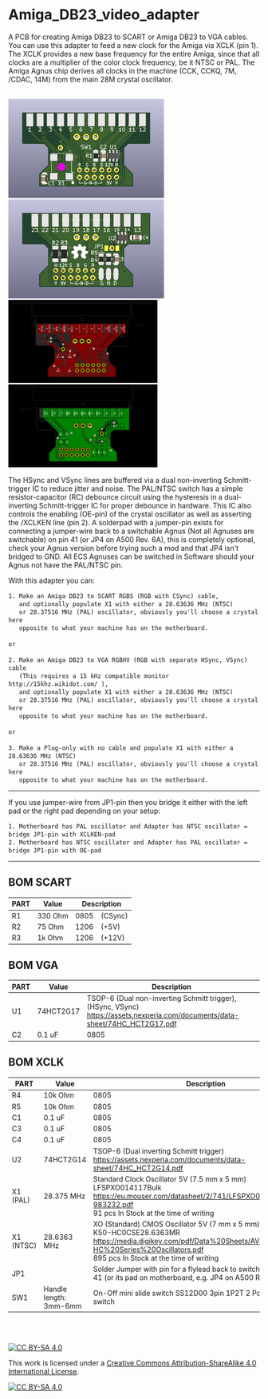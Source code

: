 # Amiga_DB23_video_adapter
A PCB for creating Amiga DB23 to SCART or Amiga DB23 to VGA cables. You can use this adapter to feed a new clock for the Amiga via XCLK (pin 1).
The XCLK provides a new base frequency for the entire Amiga, since that all clocks are a multiplier of the color clock frequency, be it NTSC or PAL.
The Amiga Agnus chip derives all clocks in the machine (CCK, CCKQ, 7M, /CDAC, 14M) from the main 28M crystal oscillator.

<br />

<a href="images/Amiga_DB23_video_adapter_rev1a_pic1.png">
<img src="images/Amiga_DB23_video_adapter_rev1a_pic1.png" width="312" height="198">
</a>
<a href="images/Amiga_DB23_video_adapter_rev1a_pic2.png">
<img src="images/Amiga_DB23_video_adapter_rev1a_pic2.png" width="312" height="198">
</a>
<br />
<a href="images/Amiga_DB23_video_adapter_rev1a_pic4.png">
<img src="images/Amiga_DB23_video_adapter_rev1a_pic4.png" width="299" height="166">
</a>
<a href="images/Amiga_DB23_video_adapter_rev1a_pic3.png">
<img src="images/Amiga_DB23_video_adapter_rev1a_pic3.png" width="299" height="166">
</a>
<br />


The HSync and VSync lines are buffered via a dual non-inverting Schmitt-trigger IC to reduce jitter and noise. The PAL/NTSC switch has a simple resistor-capacitor (RC) debounce circuit using the hysteresis in a dual-inverting Schmitt-trigger IC for proper debounce in hardware. This IC also controls the enabling (OE-pin) of the crystal oscillator as well as asserting the /XCLKEN line (pin 2). A solderpad with a jumper-pin exists for connecting a jumper-wire back to a switchable Agnus (Not all Agnuses are switchable) on pin 41 (or JP4 on A500 Rev. 6A), this is completely optional, check your Agnus version before trying such a mod and that JP4 isn't bridged to GND. All ECS Agnuses can be switched in Software should your Agnus not have the PAL/NTSC pin. 

With this adapter you can:

    1. Make an Amiga DB23 to SCART RGBS (RGB with CSync) cable, 
       and optionally populate X1 with either a 28.63636 MHz (NTSC) 
       or 28.37516 MHz (PAL) oscillator, obviously you'll choose a crystal here 
       opposite to what your machine has on the motherboard.

    or

    2. Make an Amiga DB23 to VGA RGBHV (RGB with separate HSync, VSync) cable 
       (This requires a 15 kHz compatible monitor http://15khz.wikidot.com/ ), 
       and optionally populate X1 with either a 28.63636 MHz (NTSC) 
       or 28.37516 MHz (PAL) oscillator, obviously you'll choose a crystal here 
       opposite to what your machine has on the motherboard.

    or

    3. Make a Plug-only with no cable and populate X1 with either a 28.63636 MHz (NTSC) 
       or 28.37516 MHz (PAL) oscillator, obviously you'll choose a crystal here 
       opposite to what your machine has on the motherboard.

***

If you use jumper-wire from JP1-pin then you bridge it either with the left pad or the right pad depending on your setup:

    1. Motherboard has PAL oscillator and Adapter has NTSC oscillator = bridge JP1-pin with XCLKEN-pad
    2. Motherboard has NTSC oscillator and Adapter has PAL oscillator = bridge JP1-pin with OE-pad

***

BOM SCART
---------
PART  | Value   | Description
----- | ------- | -------
R1    | 330 Ohm | 0805 &nbsp;&nbsp;&nbsp;(CSync)
R2    | 75 Ohm  | 1206 &nbsp;&nbsp;&nbsp;(+5V)
R3    | 1k Ohm  | 1206 &nbsp;&nbsp;&nbsp;(+12V)

   

BOM VGA
-------
PART  | Value     | Description
----- | --------- | -------
U1    | 74HCT2G17 | TSOP-6 (Dual non-inverting Schmitt trigger), (HSync, VSync) <br />https://assets.nexperia.com/documents/data-sheet/74HC_HCT2G17.pdf
C2    | 0.1 uF    | 0805


BOM XCLK
--------
PART  | Value      | Description
--------- | ---------- | -------
R4        | 10k Ohm    | 0805
R5        | 10k Ohm    | 0805
C1        | 0.1 uF     | 0805
C3        | 0.1 uF     | 0805
C4        | 0.1 uF     | 0805
U2        | 74HCT2G14  | TSOP-6 (Dual inverting Schmitt trigger) <br />https://assets.nexperia.com/documents/data-sheet/74HC_HCT2G14.pdf
X1 (PAL)  | 28.375 MHz  | Standard Clock Oscillator 5V (7.5 mm x 5 mm)<br />LFSPXO014117Bulk<br />https://eu.mouser.com/datasheet/2/741/LFSPXO014117Bulk-983232.pdf <br /> 91 pcs In Stock at the time of writing
X1 (NTSC) | 28.6363 MHz | XO (Standard) CMOS Oscillator 5V (7 mm x 5 mm)<br />K50-HC0CSE28.6363MR<br />https://media.digikey.com/pdf/Data%20Sheets/AVX%20PDFs/K50-HC%20Series%20Oscillators.pdf<br />895 pcs In Stock at the time of writing
JP1       | | Solder Jumper with pin for a flylead back to switchable Agnus pin 41 (or its pad on motherboard, e.g. JP4 on A500 Rev.6A)
SW1       | Handle length: 3mm-6mm| On-Off mini slide switch SS12D00 3pin 1P2T 2 Position toggle switch


<br />
<br />

[![CC BY-SA 4.0][cc-by-sa-shield]][cc-by-sa]

This work is licensed under a
[Creative Commons Attribution-ShareAlike 4.0 International License][cc-by-sa].

[![CC BY-SA 4.0][cc-by-sa-image]][cc-by-sa]

[cc-by-sa]: http://creativecommons.org/licenses/by-sa/4.0/
[cc-by-sa-image]: https://licensebuttons.net/l/by-sa/4.0/88x31.png
[cc-by-sa-shield]: https://img.shields.io/badge/License-CC%20BY--SA%204.0-lightgrey.svg
